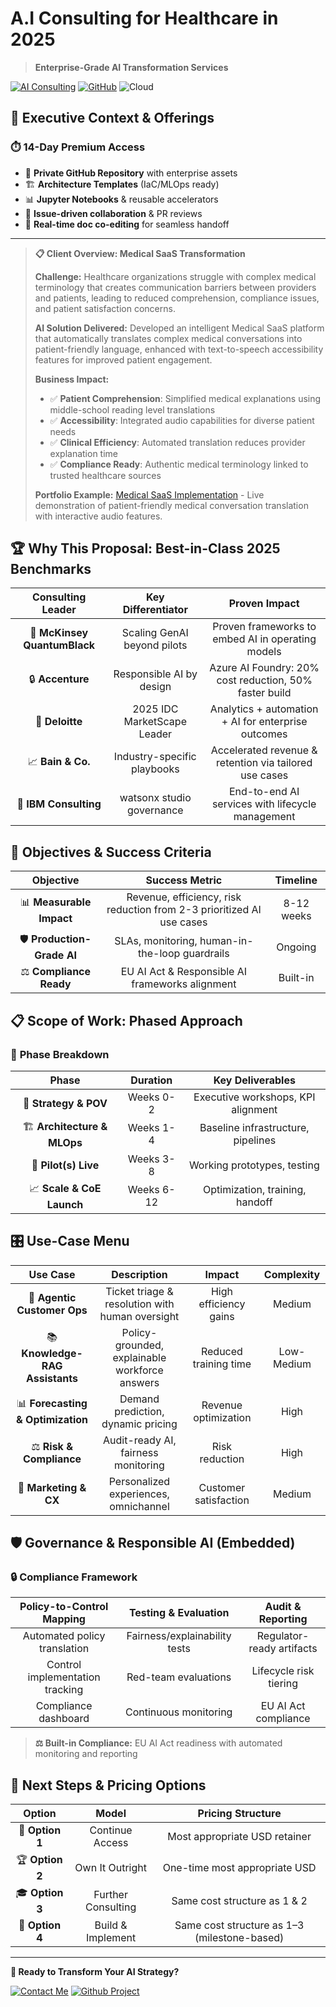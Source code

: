 # A.I Consulting for Healthcare in 2025
> **Enterprise-Grade AI Transformation Services**

[![AI Consulting](https://img.shields.io/badge/AI-Consulting-00D4AA?style=for-the-badge&logo=openai&logoColor=white)](mailto:corderio.vonner@outlook.com)
[![GitHub](https://img.shields.io/badge/GitHub-Project-181717?style=for-the-badge&logo=github&logoColor=white)](./A.I%20Consulting%20-%20Medical%20SaaS.md)
![Cloud](https://img.shields.io/badge/Cloud-Native-FF6B6B?style=for-the-badge&logo=amazonaws&logoColor=white)

## 🎯 Executive Context & Offerings

### ⏱️ **14-Day Premium Access**
- 🔐 **Private GitHub Repository** with enterprise assets
- 🏗️ **Architecture Templates** (IaC/MLOps ready)
- 📊 **Jupyter Notebooks** & reusable accelerators
- 🤝 **Issue-driven collaboration** & PR reviews
- 📝 **Real-time doc co-editing** for seamless handoff

---

> **📋 Client Overview: Medical SaaS Transformation**
>
> **Challenge:** Healthcare organizations struggle with complex medical terminology that creates communication barriers between providers and patients, leading to reduced comprehension, compliance issues, and patient satisfaction concerns.
>
> **AI Solution Delivered:** Developed an intelligent Medical SaaS platform that automatically translates complex medical conversations into patient-friendly language, enhanced with text-to-speech accessibility features for improved patient engagement.
>
> **Business Impact:**
> - ✅ **Patient Comprehension**: Simplified medical explanations using middle-school reading level translations
> - ✅ **Accessibility**: Integrated audio capabilities for diverse patient needs
> - ✅ **Clinical Efficiency**: Automated translation reduces provider explanation time
> - ✅ **Compliance Ready**: Authentic medical terminology linked to trusted healthcare sources
>
> **Portfolio Example:** [Medical SaaS Implementation](./A.I%20Consulting%20-%20Medical%20SaaS.md) - Live demonstration of patient-friendly medical conversation translation with interactive audio features.

## 🏆 Why This Proposal: Best-in-Class 2025 Benchmarks

| **Consulting Leader** | **Key Differentiator** | **Proven Impact** |
|:---:|:---:|:---:|
| 🎯 **McKinsey QuantumBlack** | Scaling GenAI beyond pilots | Proven frameworks to embed AI in operating models |
| 🔒 **Accenture** | Responsible AI by design | Azure AI Foundry: 20% cost reduction, 50% faster build |
| 🏅 **Deloitte** | 2025 IDC MarketScape Leader | Analytics + automation + AI for enterprise outcomes |
| 📈 **Bain & Co.** | Industry-specific playbooks | Accelerated revenue & retention via tailored use cases |
| 🤖 **IBM Consulting** | watsonx studio governance | End-to-end AI services with lifecycle management |

## 🎯 Objectives & Success Criteria

| **Objective** | **Success Metric** | **Timeline** |
|:---:|:---:|:---:|
| 📊 **Measurable Impact** | Revenue, efficiency, risk reduction from 2-3 prioritized AI use cases | 8-12 weeks |
| 🛡️ **Production-Grade AI** | SLAs, monitoring, human-in-the-loop guardrails | Ongoing |
| ⚖️ **Compliance Ready** | EU AI Act & Responsible AI frameworks alignment | Built-in |

## 📋 Scope of Work: Phased Approach

### 🚀 **Phase Breakdown**

| **Phase** | **Duration** | **Key Deliverables** |
|:---:|:---:|:---:|
| 🎯 **Strategy & POV** | Weeks 0-2 | Executive workshops, KPI alignment |
| 🏗️ **Architecture & MLOps** | Weeks 1-4 | Baseline infrastructure, pipelines |
| 🧪 **Pilot(s) Live** | Weeks 3-8 | Working prototypes, testing |
| 📈 **Scale & CoE Launch** | Weeks 6-12 | Optimization, training, handoff |

## 🎛️ Use-Case Menu

| **Use Case** | **Description** | **Impact** | **Complexity** |
|:---:|:---:|:---:|:---:|
| 🤖 **Agentic Customer Ops** | Ticket triage & resolution with human oversight | High efficiency gains | Medium |
| 📚 **Knowledge-RAG Assistants** | Policy-grounded, explainable workforce answers | Reduced training time | Low-Medium |
| 📊 **Forecasting & Optimization** | Demand prediction, dynamic pricing | Revenue optimization | High |
| ⚖️ **Risk & Compliance** | Audit-ready AI, fairness monitoring | Risk reduction | High |
| 🎯 **Marketing & CX** | Personalized experiences, omnichannel | Customer satisfaction | Medium |

## 🛡️ Governance & Responsible AI (Embedded)

### 🔒 **Compliance Framework**

| **Policy-to-Control Mapping** | **Testing & Evaluation** | **Audit & Reporting** |
|:---:|:---:|:---:|
| Automated policy translation | Fairness/explainability tests | Regulator-ready artifacts |
| Control implementation tracking | Red-team evaluations | Lifecycle risk tiering |
| Compliance dashboard | Continuous monitoring | EU AI Act compliance |

> **⚖️ Built-in Compliance:** EU AI Act readiness with automated monitoring and reporting

## 💼 Next Steps & Pricing Options

| **Option** | **Model** | **Pricing Structure** |
|:---:|:---:|:---:|
| 🔄 **Option 1** | Continue Access | Most appropriate USD retainer |
| 🏆 **Option 2** | Own It Outright | One-time most appropriate USD |
| 🎓 **Option 3** | Further Consulting | Same cost structure as 1 & 2 |
| 🚀 **Option 4** | Build & Implement | Same cost structure as 1–3 (milestone-based) |

---

**🚀 Ready to Transform Your AI Strategy?**

[![Contact Me](https://img.shields.io/badge/Contact-Me-00D4AA?style=for-the-badge&logo=mail&logoColor=white)](mailto:corderio.vonner@outlook.com)
[![Github Project](https://img.shields.io/badge/Project-Sample-181717?style=for-the-badge&logo=github&logoColor=white)](./A.I%20Consulting%20-%20Medical%20SaaS.md)
